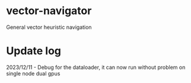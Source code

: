 # vector-navigator
General vector heuristic navigation



# Update log
2023/12/11 - Debug for the dataloader, it can now run without problem on single node dual gpus